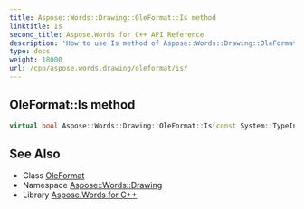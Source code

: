 ```yaml
---
title: Aspose::Words::Drawing::OleFormat::Is method
linktitle: Is
second_title: Aspose.Words for C++ API Reference
description: 'How to use Is method of Aspose::Words::Drawing::OleFormat class in C++.'
type: docs
weight: 18000
url: /cpp/aspose.words.drawing/oleformat/is/
---
```

## OleFormat::Is method




```cpp
virtual bool Aspose::Words::Drawing::OleFormat::Is(const System::TypeInfo &target) const override
```

## See Also

* Class [OleFormat](../)
* Namespace [Aspose::Words::Drawing](../../)
* Library [Aspose.Words for C++](../../../)
